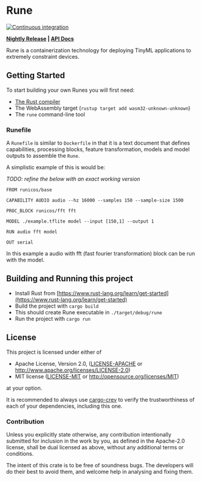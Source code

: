 # Rune

[![Continuous integration](https://github.com/hotg-ai/rune/actions/workflows/main.yml/badge.svg)](https://github.com/hotg-ai/rune/actions/workflows/main.yml)

**[Nightly Release][nightly] | [API Docs][api-docs]**

Rune is a containerization technology for deploying TinyML applications to
extremely constraint devices.

## Getting Started

To start building your own Runes you will first need:

- [The Rust compiler](https://rustup.rs/)
- The WebAssembly target (`rustup target add wasm32-unknown-unknown`)
- The `rune` command-line tool

### Runefile

A `Runefile` is similar to `Dockerfile` in that it is a text document that
defines capabilities, processing blocks, feature transformation, models and
model outputs to assemble the `Rune`.

A simplistic example of this is would be:

*TODO: refine the below with an exact working version*

```
FROM runicos/base

CAPABILITY AUDIO audio --hz 16000 --samples 150 --sample-size 1500

PROC_BLOCK runicos/fft fft

MODEL ./example.tflite model --input [150,1] --output 1

RUN audio fft model

OUT serial
```

In this example a audio with fft (fast fourier transformation) block can be run with the model.

## Building and Running this project

- Install Rust from [https://www.rust-lang.org/learn/get-started](https://www.rust-lang.org/learn/get-started)
- Build the project with `cargo build`
- This should create Rune executable in `./target/debug/rune`
- Run the project with `cargo run`

## License

This project is licensed under either of

 * Apache License, Version 2.0, ([LICENSE-APACHE](LICENSE-APACHE.md) or
   http://www.apache.org/licenses/LICENSE-2.0)
 * MIT license ([LICENSE-MIT](LICENSE-MIT.md) or
   http://opensource.org/licenses/MIT)

at your option.

It is recommended to always use [cargo-crev][crev] to verify the
trustworthiness of each of your dependencies, including this one.

### Contribution

Unless you explicitly state otherwise, any contribution intentionally
submitted for inclusion in the work by you, as defined in the Apache-2.0
license, shall be dual licensed as above, without any additional terms or
conditions.

The intent of this crate is to be free of soundness bugs. The developers will
do their best to avoid them, and welcome help in analysing and fixing them.

[crev]: https://github.com/crev-dev/cargo-crev
[nightly]: https://github.com/hotg-ai/rune/releases/tag/nightly
[api-docs]: https://hotg-ai.github.io/rune/
